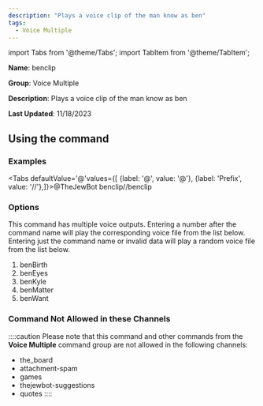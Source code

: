 ```yaml
---
description: "Plays a voice clip of the man know as ben"
tags:
  - Voice Multiple
---
```

import Tabs from '@theme/Tabs';
import TabItem from '@theme/TabItem';

**Name**: benclip

**Group**: Voice Multiple

**Description**: Plays a voice clip of the man know as ben

**Last Updated**: 11/18/2023

## Using the command

### Examples
<Tabs defaultValue='@'values={[ {label: '@', value: '@'}, {label: 'Prefix', value: '//'},]}><TabItem value='@'>@TheJewBot benclip</TabItem><TabItem value='//'>//benclip</TabItem></Tabs>

### Options

This command has multiple voice outputs. Entering a number after the command name will play the corresponding voice file from the list below. Entering just the command name or invalid data will play a random voice file from the list below.

 1. benBirth
 1. benEyes
 1. benKyle
 1. benMatter
 1. benWant

### Command Not Allowed in these Channels
::::caution Please note that this command and other commands from the **Voice Multiple** command group are not allowed in the following channels:
- the_board
- attachment-spam
- games
- thejewbot-suggestions
- quotes
::::